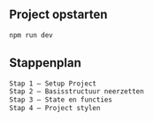 
## Project opstarten

```bash
npm run dev
```

## Stappenplan

```bash
Stap 1 – Setup Project
Stap 2 – Basisstructuur neerzetten
Stap 3 – State en functies
Stap 4 – Project stylen
```

